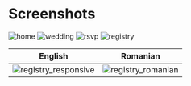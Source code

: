 # Screenshots

![home](https://github.com/eddie-cosma/jeddie-wedding/assets/36821604/eef996cd-42ea-4216-9d6e-8408878ce901)
![wedding](https://github.com/eddie-cosma/jeddie-wedding/assets/36821604/e20f6c22-feaa-4178-b001-7117b0b97d97)
![rsvp](https://github.com/eddie-cosma/jeddie-wedding/assets/36821604/0e244bd5-4aa6-4dba-a1a8-70742c579fd4)
![registry](https://github.com/eddie-cosma/jeddie-wedding/assets/36821604/97d7de1d-1922-4946-ad52-f14581180859)

| English | Romanian |
| ------- | -------- |
| ![registry_responsive](https://github.com/eddie-cosma/jeddie-wedding/assets/36821604/3af546fc-b40a-4245-84ea-d9b0b1110438) | ![registry_romanian](https://github.com/eddie-cosma/jeddie-wedding/assets/36821604/b5599673-a62b-4029-ae1b-88cc07cc3328) |
